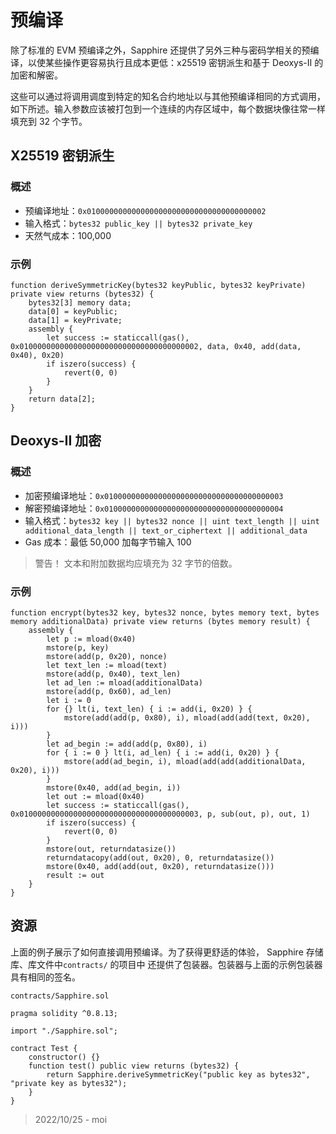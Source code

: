 # 预编译

除了标准的 EVM 预编译之外，Sapphire 还提供了另外三种与密码学相关的预编译，以使某些操作更容易执行且成本更低：x25519 密钥派生和基于 Deoxys-II 的加密和解密。

这些可以通过将调用调度到特定的知名合约地址以与其他预编译相同的方式调用，如下所述。输入参数应该被打包到一个连续的内存区域中，每个数据块像往常一样填充到 32 个字节。

## X25519 密钥派生

### 概述

- 预编译地址：`0x0100000000000000000000000000000000000002`
- 输入格式：`bytes32 public_key || bytes32 private_key`
- 天然气成本：100,000

### 示例

```
function deriveSymmetricKey(bytes32 keyPublic, bytes32 keyPrivate) private view returns (bytes32) {
    bytes32[3] memory data;
    data[0] = keyPublic;
    data[1] = keyPrivate;
    assembly {
        let success := staticcall(gas(), 0x0100000000000000000000000000000000000002, data, 0x40, add(data, 0x40), 0x20)
        if iszero(success) {
            revert(0, 0)
        }
    }
    return data[2];
}
```

## Deoxys-II 加密

### 概述

- 加密预编译地址：`0x0100000000000000000000000000000000000003`
- 解密预编译地址：`0x0100000000000000000000000000000000000004`
- 输入格式：`bytes32 key || bytes32 nonce || uint text_length || uint additional_data_length || text_or_ciphertext || additional_data`
- Gas 成本：最低 50,000 加每字节输入 100

> 警告！ 文本和附加数据均应填充为 32 字节的倍数。

### 示例

```
function encrypt(bytes32 key, bytes32 nonce, bytes memory text, bytes memory additionalData) private view returns (bytes memory result) {
    assembly {
        let p := mload(0x40)
        mstore(p, key)
        mstore(add(p, 0x20), nonce)
        let text_len := mload(text)
        mstore(add(p, 0x40), text_len)
        let ad_len := mload(additionalData)
        mstore(add(p, 0x60), ad_len)
        let i := 0
        for {} lt(i, text_len) { i := add(i, 0x20) } {
            mstore(add(add(p, 0x80), i), mload(add(add(text, 0x20), i)))
        }
        let ad_begin := add(add(p, 0x80), i)
        for { i := 0 } lt(i, ad_len) { i := add(i, 0x20) } {
            mstore(add(ad_begin, i), mload(add(add(additionalData, 0x20), i)))
        }
        mstore(0x40, add(ad_begin, i))
        let out := mload(0x40)
        let success := staticcall(gas(), 0x0100000000000000000000000000000000000003, p, sub(out, p), out, 1)
        if iszero(success) {
            revert(0, 0)
        }
        mstore(out, returndatasize())
        returndatacopy(add(out, 0x20), 0, returndatasize())
        mstore(0x40, add(add(out, 0x20), returndatasize()))
        result := out
    }
}
```

## 资源

上面的例子展示了如何直接调用预编译。为了获得更舒适的体验， Sapphire 存储库、库文件中`contracts/` 的项目中 还提供了包装器。包装器与上面的示例包装器具有相同的签名。

`contracts/Sapphire.sol`

```
pragma solidity ^0.8.13;

import "./Sapphire.sol";

contract Test {
    constructor() {}
    function test() public view returns (bytes32) {
        return Sapphire.deriveSymmetricKey("public key as bytes32", "private key as bytes32");
    }
}
```

> 2022/10/25 - moi